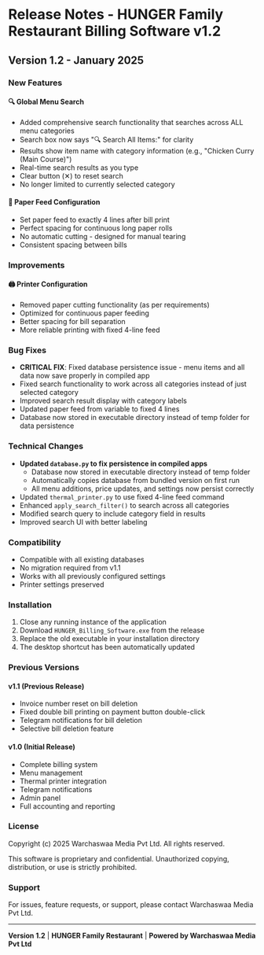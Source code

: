 # Release Notes - HUNGER Family Restaurant Billing Software v1.2

## Version 1.2 - January 2025

### New Features

#### 🔍 **Global Menu Search**
- Added comprehensive search functionality that searches across ALL menu categories
- Search box now says "🔍 Search All Items:" for clarity
- Results show item name with category information (e.g., "Chicken Curry (Main Course)")
- Real-time search results as you type
- Clear button (✕) to reset search
- No longer limited to currently selected category

#### 📏 **Paper Feed Configuration**
- Set paper feed to exactly 4 lines after bill print
- Perfect spacing for continuous long paper rolls
- No automatic cutting - designed for manual tearing
- Consistent spacing between bills

### Improvements

#### 🖨️ **Printer Configuration**
- Removed paper cutting functionality (as per requirements)
- Optimized for continuous paper feeding
- Better spacing for bill separation
- More reliable printing with fixed 4-line feed

### Bug Fixes

- **CRITICAL FIX**: Fixed database persistence issue - menu items and all data now save properly in compiled app
- Fixed search functionality to work across all categories instead of just selected category
- Improved search result display with category labels
- Updated paper feed from variable to fixed 4 lines
- Database now stored in executable directory instead of temp folder for data persistence

### Technical Changes

- **Updated `database.py` to fix persistence in compiled apps**
  - Database now stored in executable directory instead of temp folder
  - Automatically copies database from bundled version on first run
  - All menu additions, price updates, and settings now persist correctly
- Updated `thermal_printer.py` to use fixed 4-line feed command
- Enhanced `apply_search_filter()` to search across all categories
- Modified search query to include category field in results
- Improved search UI with better labeling

### Compatibility

- Compatible with all existing databases
- No migration required from v1.1
- Works with all previously configured settings
- Printer settings preserved

### Installation

1. Close any running instance of the application
2. Download `HUNGER_Billing_Software.exe` from the release
3. Replace the old executable in your installation directory
4. The desktop shortcut has been automatically updated

### Previous Versions

#### v1.1 (Previous Release)
- Invoice number reset on bill deletion
- Fixed double bill printing on payment button double-click
- Telegram notifications for bill deletion
- Selective bill deletion feature

#### v1.0 (Initial Release)
- Complete billing system
- Menu management
- Thermal printer integration
- Telegram notifications
- Admin panel
- Full accounting and reporting

### License

Copyright (c) 2025 Warchaswaa Media Pvt Ltd.
All rights reserved.

This software is proprietary and confidential.
Unauthorized copying, distribution, or use is strictly prohibited.

### Support

For issues, feature requests, or support, please contact Warchaswaa Media Pvt Ltd.

---

**Version 1.2** | **HUNGER Family Restaurant** | **Powered by Warchaswaa Media Pvt Ltd**

